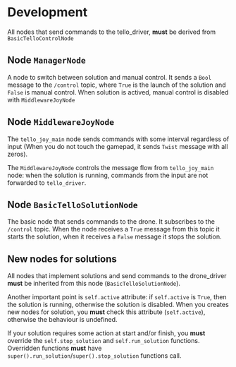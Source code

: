 # Development

All nodes that send commands to the tello_driver, **must** be derived from `BasicTelloControlNode`

## Node `ManagerNode`

A node to switch between solution and manual control. It sends a `Bool` message to the `/control` topic, where `True` is the launch of the solution and `False` is manual control.
When solution is actived, manual control is disabled with `MiddlewareJoyNode`

## Node `MiddlewareJoyNode`

The `tello_joy_main` node sends commands with some interval regardless of input (When you do not touch the gamepad, it sends `Twist` message with all zeros).

The `MiddlewareJoyNode` controls the message flow from `tello_joy_main` node: when the solution is running, commands from the input are not forwarded to `tello_driver`.

## Node `BasicTelloSolutionNode`

The basic node that sends commands to the drone. It subscribes to the `/control` topic. When the node receives a `True` message from this topic it starts the solution, when it receives a `False` message it stops the solution.

## New nodes for solutions

All nodes that implement solutions and send commands to the drone_driver **must** be inherited from this node (`BasicTelloSolutionNode`).

Another important point is `self.active` attribute: if `self.active` is `True`, then the solution is running, otherwise the solution is disabled.
When you creates new nodes for solution, you **must** check this attribute (`self.active`), otherwise the behaviour is undefined.

If your solution requires some action at start and/or finish, you **must** override the `self.stop_solution` and `self.run_solution` functions.
Overridden functions **must** have `super().run_solution`/`super().stop_solution` functions call.
